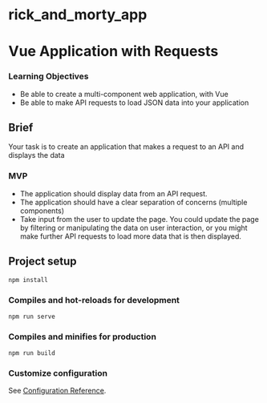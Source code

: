 # rick_and_morty_app

# Vue Application with Requests

### Learning Objectives

- Be able to create a multi-component web application, with Vue
- Be able to make API requests to load JSON data into your application

## Brief

Your task is to create an application that makes a request to an API and displays the data

### MVP

- The application should display data from an API request.
- The application should have a clear separation of concerns (multiple components)
- Take input from the user to update the page. You could update the page by filtering or manipulating the data on user interaction, or you might make further API requests to load more data that is then displayed.


## Project setup
```
npm install
```

### Compiles and hot-reloads for development
```
npm run serve
```

### Compiles and minifies for production
```
npm run build
```

### Customize configuration
See [Configuration Reference](https://cli.vuejs.org/config/).
